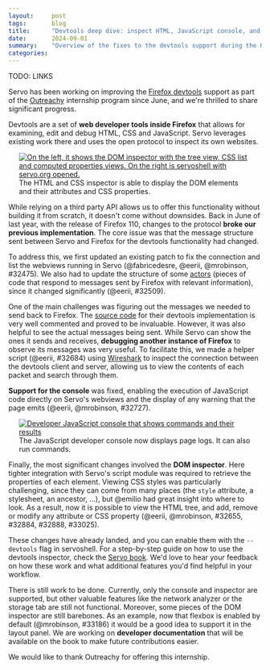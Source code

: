 ```yaml
---
layout:     post
tags:       blog
title:      "Devtools deep dive: inspect HTML, JavaScript console, and more!"
date:       2024-09-01
summary:    "Overview of the fixes to the devtools support during the Outreachy internship"
categories:
---
```


TODO: LINKS

Servo has been working on improving the [Firefox devtools](https://firefox-source-docs.mozilla.org/devtools-user) support as part of the [Outreachy](https://www.outreachy.org) internship program since June, and we're thrilled to share significant progress.

Devtools are a set of **web developer tools inside Firefox** that allows for examining, edit and debug HTML, CSS and JavaScript. Servo leverages existing work there and uses the open protocol to inspect its own websites.

<figure class="_fig"><a href="{{ '/img/blog/devtools-inspector.png' | url }}"><img src="{{ '/img/blog/devtools-inspector.png' | url }}"
    alt="On the left, it shows the DOM inspector with the tree view, CSS list and computed properties views. On the right is servoshell with servo.org opened."></a>
<figcaption>The HTML and CSS inspector is able to display the DOM elements and their attributes and CSS properties.</figcaption></figure>

While relying on a third party API allows us to offer this functionality without building it from scratch, it doesn't come without downsides. Back in June of last year, with the release of Firefox 110, changes to the protocol **broke our previous implementation**. The core issue was that the message structure sent between Servo and Firefox for the devtools functionality had changed.

To address this, we first updated an existing patch to fix the connection and list the webviews running in Servo (@fabricedesre, @eerii, @mrobinson, #32475). We also had to update the structure of some [actors](https://firefox-source-docs.mozilla.org/devtools/backend/actor-hierarchy.html) (pieces of code that respond to messages sent by Firefox with relevant information), since it changed significantly (@eerii, #32509).

One of the main challenges was figuring out the messages we needed to send back to Firefox. The [source code](https://searchfox.org/mozilla-central/source/devtools/server/actors) for their devtools implementation is very well commented and proved to be invaluable. However, it was also helpful to see the actual messages being sent. While Servo can show the ones it sends and receives, **debugging another instance of Firefox** to observe its messages was very useful. To facilitate this, we made a helper script (@eerii, #32684) using [Wireshark](https://www.wireshark.org) to inspect the connection between the devtools client and server, allowing us to view the contents of each packet and search through them.

**Support for the console** was fixed, enabling the execution of JavaScript code directly on Servo's webviews and the display of any warning that the page emits (@eerii, @mrobinson, #32727).

<figure class="_fig"><a href="{{ '/img/blog/devtools-console.png' | url }}"><img src="{{ '/img/blog/devtools-console.png' | url }}"
    alt="Developer JavaScript console that shows commands and their results"></a>
<figcaption>The JavaScript developer console now displays page logs. It can also run commands.</figcaption></figure>

Finally, the most significant changes involved the **DOM inspector**. Here tighter integration with Servo's script module was required to retrieve the properties of each element. Viewing CSS styles was particularly challenging, since they can come from many places (the `style` attribute, a stylesheet, an ancestor, ...), but @emilio had great insight into where to look. As a result, now it is possible to view the HTML tree, and add, remove or modify any attribute or CSS property (@eerii, @mrobinson, #32655, #32884, #32888, #33025).

These changes have already landed, and you can enable them with the `--devtools` flag in servoshell. For a step-by-step guide on how to use the devtools inspector, check the [Servo book](https://book.servo.org/hacking/using-devtools.html). We'd love to hear your feedback on how these work and what additional features you'd find helpful in your workflow.

There is still work to be done. Currently, only the console and inspector are supported, but other valuable features like the network analyzer or the storage tab are still not functional. Moreover, some pieces of the DOM inspector are still barebones. As an example, now that flexbox is enabled by default (@mrobinson, #33186) it would be a good idea to support it in the layout panel. We are working on **developer documentation** that will be available on the book to make future contributions easier.

We would like to thank Outreachy for offering this internship.

<style>
    /* guaranteed minimum width for first paragraph after a float */
    ._floatmin {
        display: block;
        width: 13em;
        overflow: hidden;
    }
    ._none {
        display: none;
    }
    ._fig:not(#specificity) {
        width: 33em;
        max-width: 100%;
        margin: 1em auto;
    }
    ._fig > ._flex {
        display: flex;
    }
    ._fig._min {
        width: min-content;
    }
    ._fig table {
        text-align: initial;
    }
    ._fig figcaption._notes {
        text-align: left;
        width: max-content;
        max-width: 100%;
    }
    ._figl:not(#specificity),
    ._figr:not(#specificity) {
        margin: 0 1em 1em;
    }
    ._figl {
        float: left;
    }
    ._figr {
        float: right;
    }
    ._figl > iframe,
    ._figr > iframe,
    ._figl > a > img,
    ._figr > a > img {
        width: 17em;
        max-width: max-content;
    }
    ._figl._default > iframe,
    ._figr._default > iframe,
    ._figl._default > a > img,
    ._figr._default > a > img {
        width: auto;
        max-width: 100%;
    }
    ._runin {
        margin-bottom: 1em;
    }
    ._runin > p,
    ._runin > h2 {
        display: inline;
    }
    ._correction {
        max-width: 33em;
        margin: 1em auto;
        border-bottom: 1px solid;
        padding-bottom: 1em;
    }
</style>
